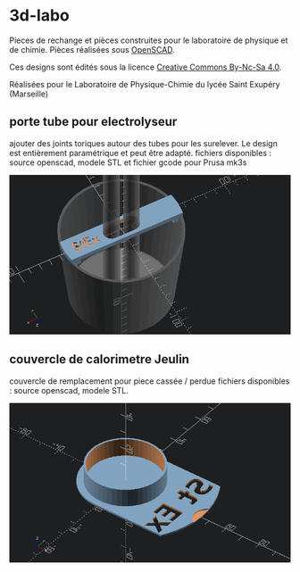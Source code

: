 # 3d-labo
Pieces de rechange et pièces construites pour le laboratoire de physique et de chimie. Pièces réalisées sous [OpenSCAD](https://www.openscad.org/).

Ces designs sont édités sous la licence [Creative Commons By-Nc-Sa 4.0](https://creativecommons.org/licenses/by-nc-sa/4.0/legalcode).

Réalisées pour le Laboratoire de Physique-Chimie du lycée Saint Exupéry (Marseille)

## porte tube pour electrolyseur
ajouter des joints toriques autour des tubes pour les surelever. Le design est entièrement paramétrique et peut être adapté.
fichiers disponibles : source openscad, modele STL et fichier gcode pour Prusa mk3s

![image porte tube](https://raw.githubusercontent.com/olivier-boesch/3d-labo/master/electrolyseur_porte_tube/electrolyseur_porte_tube.png)

## couvercle de calorimetre Jeulin
couvercle de remplacement pour piece cassée / perdue
fichiers disponibles : source openscad, modele STL.

![couvercle calorimetre](https://raw.githubusercontent.com/olivier-boesch/3d-labo/master/calorimetre/couvercle_calorimetre.png)
